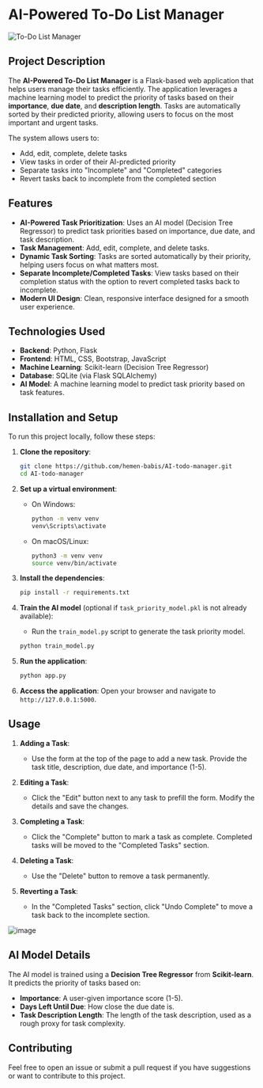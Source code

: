 # AI-Powered To-Do List Manager

![To-Do List Manager](https://img.shields.io/badge/status-active-brightgreen.svg)

## Project Description
The **AI-Powered To-Do List Manager** is a Flask-based web application that helps users manage their tasks efficiently. The application leverages a machine learning model to predict the priority of tasks based on their **importance**, **due date**, and **description length**. Tasks are automatically sorted by their predicted priority, allowing users to focus on the most important and urgent tasks.

The system allows users to:
- Add, edit, complete, delete tasks
- View tasks in order of their AI-predicted priority
- Separate tasks into "Incomplete" and "Completed" categories
- Revert tasks back to incomplete from the completed section

## Features
- **AI-Powered Task Prioritization**: Uses an AI model (Decision Tree Regressor) to predict task priorities based on importance, due date, and task description.
- **Task Management**: Add, edit, complete, and delete tasks.
- **Dynamic Task Sorting**: Tasks are sorted automatically by their priority, helping users focus on what matters most.
- **Separate Incomplete/Completed Tasks**: View tasks based on their completion status with the option to revert completed tasks back to incomplete.
- **Modern UI Design**: Clean, responsive interface designed for a smooth user experience.

## Technologies Used
- **Backend**: Python, Flask
- **Frontend**: HTML, CSS, Bootstrap, JavaScript
- **Machine Learning**: Scikit-learn (Decision Tree Regressor)
- **Database**: SQLite (via Flask SQLAlchemy)
- **AI Model**: A machine learning model to predict task priority based on task features.

## Installation and Setup
To run this project locally, follow these steps:

1. **Clone the repository**:
    ```bash
    git clone https://github.com/hemen-babis/AI-todo-manager.git
    cd AI-todo-manager
    ```

2. **Set up a virtual environment**:
    - On Windows:
      ```bash
      python -m venv venv
      venv\Scripts\activate
      ```
    - On macOS/Linux:
      ```bash
      python3 -m venv venv
      source venv/bin/activate
      ```

3. **Install the dependencies**:
    ```bash
    pip install -r requirements.txt
    ```

4. **Train the AI model** (optional if `task_priority_model.pkl` is not already available):
    - Run the `train_model.py` script to generate the task priority model.
    ```bash
    python train_model.py
    ```

5. **Run the application**:
    ```bash
    python app.py
    ```

6. **Access the application**:
    Open your browser and navigate to `http://127.0.0.1:5000`.

## Usage
1. **Adding a Task**:
   - Use the form at the top of the page to add a new task. Provide the task title, description, due date, and importance (1-5).
   
2. **Editing a Task**:
   - Click the "Edit" button next to any task to prefill the form. Modify the details and save the changes.

3. **Completing a Task**:
   - Click the "Complete" button to mark a task as complete. Completed tasks will be moved to the "Completed Tasks" section.

4. **Deleting a Task**:
   - Use the "Delete" button to remove a task permanently.

5. **Reverting a Task**:
   - In the "Completed Tasks" section, click "Undo Complete" to move a task back to the incomplete section.

![image](https://github.com/user-attachments/assets/0f0d6589-9290-42c0-adbf-39b9f368a552)



## AI Model Details
The AI model is trained using a **Decision Tree Regressor** from **Scikit-learn**. It predicts the priority of tasks based on:
- **Importance**: A user-given importance score (1-5).
- **Days Left Until Due**: How close the due date is.
- **Task Description Length**: The length of the task description, used as a rough proxy for task complexity.

## Contributing
Feel free to open an issue or submit a pull request if you have suggestions or want to contribute to this project.
